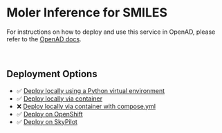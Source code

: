 # Moler Inference for SMILES

<!-- description -->
<!-- /description -->

For instructions on how to deploy and use this service in OpenAD, please refer to the [OpenAD docs](https://openad.accelerate.science/docs/model-service/prepackaged-models).

<br>

## Deployment Options

- ✅ [Deploy locally using a Python virtual environment](https://openad.accelerate.science/docs/model-service/prepackaged-models)
- ✅ [Deploy locally via container](https://openad.accelerate.science/docs/model-service/prepackaged-models#containerizing-a-model)
- ❌ [Deploy locally via container with compose.yml](https://openad.accelerate.science/docs/model-service/prepackaged-models#deployment-via-container-composeyml)
- ✅ [Deploy on OpenShift](https://openad.accelerate.science/docs/model-service/prepackaged-models)
- ✅ [Deploy on SkyPilot](https://openad.accelerate.science/docs/model-service/prepackaged-models/#deploying-to-skypilot-on-aws)

